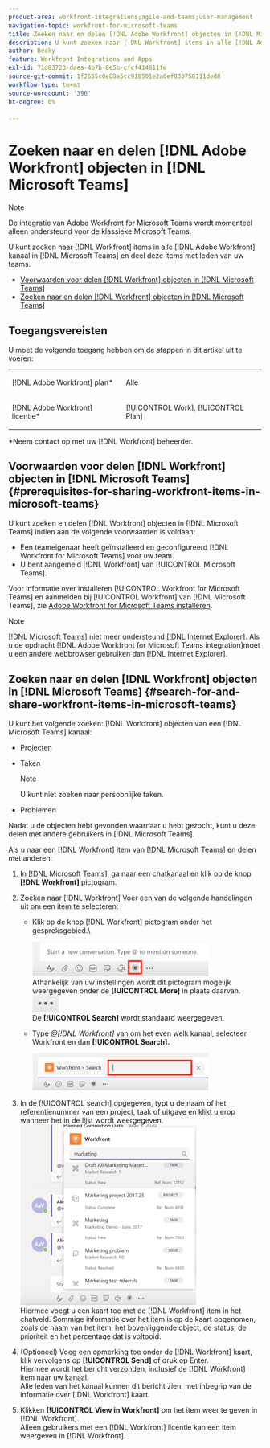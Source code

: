 ```yaml
---
product-area: workfront-integrations;agile-and-teams;user-management
navigation-topic: workfront-for-microsoft-teams
title: Zoeken naar en delen [!DNL Adobe Workfront] objecten in [!DNL Microsoft Teams]
description: U kunt zoeken naar [!DNL Workfront] items in alle [!DNL Adobe WorkfrontWorkfront] kanaal in [!DNL Microsoft Teams] en deel deze items met leden van uw teams.
author: Becky
feature: Workfront Integrations and Apps
exl-id: 71d83723-daea-4b7b-8e5b-cfcf414611fe
source-git-commit: 1f2655c0e88a5cc918501e2a0ef830758111ded8
workflow-type: tm+mt
source-wordcount: '396'
ht-degree: 0%

---
```


# Zoeken naar en delen [!DNL Adobe Workfront] objecten in [!DNL Microsoft Teams]

>[!NOTE]
>
>De integratie van Adobe Workfront for Microsoft Teams wordt momenteel alleen ondersteund voor de klassieke Microsoft Teams.

U kunt zoeken naar [!DNL Workfront] items in alle [!DNL Adobe Workfront] kanaal in [!DNL Microsoft Teams] en deel deze items met leden van uw teams.

* [Voorwaarden voor delen [!DNL Workfront] objecten in [!DNL Microsoft Teams]](#prerequisites-for-sharing-workfront-items-in-microsoft-teams-prerequisites-for-sharing-workfront-items-in-microsoft-teams)
* [Zoeken naar en delen [!DNL Workfront] objecten in [!DNL Microsoft Teams]](#search-for-and-share-adobe-workfront-items-in-microsoft-teams)

## Toegangsvereisten

U moet de volgende toegang hebben om de stappen in dit artikel uit te voeren:

<table style="table-layout:auto"> 
 <col> 
 <col> 
 <tbody> 
  <tr> 
   <td role="rowheader">[!DNL Adobe Workfront] plan*</td> 
   <td> <p>Alle</p> </td> 
  </tr> 
  <tr> 
   <td role="rowheader">[!DNL Adobe Workfront] licentie*</td> 
   <td> <p>[!UICONTROL Work], [!UICONTROL Plan]</p> </td> 
  </tr> 
 </tbody> 
</table>

&#42;Neem contact op met uw [!DNL Workfront] beheerder.

## Voorwaarden voor delen [!DNL Workfront] objecten in [!DNL Microsoft Teams] {#prerequisites-for-sharing-workfront-items-in-microsoft-teams}

U kunt zoeken en delen [!DNL Workfront] objecten in [!DNL Microsoft Teams] indien aan de volgende voorwaarden is voldaan:

* Een teameigenaar heeft geïnstalleerd en geconfigureerd [!DNL Workfront for Microsoft Teams] voor uw team.
* U bent aangemeld [!DNL Workfront] van [!UICONTROL Microsoft Teams].

Voor informatie over installeren [!UICONTROL Workfront for Microsoft Teams] en aanmelden bij [!UICONTROL Workfront] van [!DNL Microsoft Teams], zie [Adobe Workfront for Microsoft Teams installeren](../../workfront-integrations-and-apps/using-workfront-with-microsoft-teams/install-workfront-ms-teams.md).

>[!NOTE]
>
>[!DNL Microsoft Teams] niet meer ondersteund [!DNL Internet Explorer]. Als u de opdracht [!DNL Adobe Workfront for Microsoft Teams integration]moet u een andere webbrowser gebruiken dan [!DNL Internet Explorer].


## Zoeken naar en delen [!DNL Workfront] objecten in [!DNL Microsoft Teams] {#search-for-and-share-workfront-items-in-microsoft-teams}

U kunt het volgende zoeken: [!DNL Workfront] objecten van een [!DNL Microsoft Teams] kanaal:

* Projecten
* Taken

  >[!NOTE]
  >
  >U kunt niet zoeken naar persoonlijke taken.

* Problemen

Nadat u de objecten hebt gevonden waarnaar u hebt gezocht, kunt u deze delen met andere gebruikers in [!DNL Microsoft Teams].

Als u naar een [!DNL Workfront] item van [!DNL Microsoft Teams] en delen met anderen:

1. In [!DNL Microsoft Teams], ga naar een chatkanaal en klik op de knop **[!DNL Workfront]** pictogram.
1. Zoeken naar [!DNL Workfront] Voer een van de volgende handelingen uit om een item te selecteren:

   * Klik op de knop [!DNL Workfront] pictogram onder het gespreksgebied.\

     ![ms_teams_workfront_pinned_icon_highlight.png](assets/ms-teams-workfront-pinned-icon-highlight-350x69.png)\
      Afhankelijk van uw instellingen wordt dit pictogram mogelijk weergegeven onder de **[!UICONTROL More]** in plaats daarvan.\
      ![more_icon.png](assets/more-icon-52x34.png)\
      De **[!UICONTROL Search]** wordt standaard weergegeven.

   * Type *@[!DNL Workfront]* van om het even welk kanaal, selecteer Workfront en dan **[!UICONTROL Search].**

     ![ms_teams_search_from_command.png](assets/ms-teams-search-from-command-350x74.png)

1. In de [!UICONTROL search] opgegeven, typt u de naam of het referentienummer van een project, taak of uitgave en klikt u erop wanneer het in de lijst wordt weergegeven.\
   ![ms_teams_search_for_items.png](assets/ms-teams-searching-for-items-350x359.png)\
   Hiermee voegt u een kaart toe met de [!DNL Workfront] item in het chatveld. Sommige informatie over het item is op de kaart opgenomen, zoals de naam van het item, het bovenliggende object, de status, de prioriteit en het percentage dat is voltooid.

1. (Optioneel) Voeg een opmerking toe onder de [!DNL Workfront] kaart, klik vervolgens op **[!UICONTROL Send]** of druk op Enter.\
   Hiermee wordt het bericht verzonden, inclusief de [!DNL Workfront] item naar uw kanaal.\
   Alle leden van het kanaal kunnen dit bericht zien, met inbegrip van de informatie over [!DNL Workfront] kaart.

1. Klikken **[!UICONTROL View in Workfront]** om het item weer te geven in [!DNL Workfront].\
   Alleen gebruikers met een [!DNL Workfront] licentie kan een item weergeven in [!DNL Workfront].
